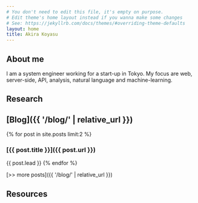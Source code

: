 ```yaml
---
# You don't need to edit this file, it's empty on purpose.
# Edit theme's home layout instead if you wanna make some changes
# See: https://jekyllrb.com/docs/themes/#overriding-theme-defaults
layout: home
title: Akira Koyasu
---
```


## About me
I am a system engineer working for a start-up in Tokyo. My focus are web, server-side, API, analysis, natural language
and machine-learning.

## Research

## [Blog]({{ '/blog/' | relative_url }})

{% for post in site.posts limit:2 %}
### [{{ post.title }}]({{ post.url }})
{{ post.lead }} 
{% endfor %}

[>> more posts]({{ '/blog/' | relative_url }})

## Resources

